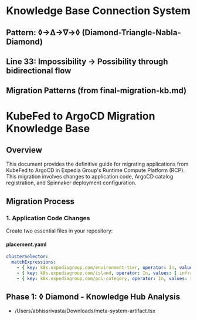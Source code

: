 # Knowledge Base Connection System
## Pattern: ◊→∆→∇→◊ (Diamond-Triangle-Nabla-Diamond)
## Line 33: Impossibility → Possibility through bidirectional flow

## Migration Patterns (from final-migration-kb.md)
# KubeFed to ArgoCD Migration Knowledge Base

## Overview

This document provides the definitive guide for migrating applications from KubeFed to ArgoCD in Expedia Group's Runtime Compute Platform (RCP). This migration involves changes to application code, ArgoCD catalog registration, and Spinnaker deployment configuration.

## Migration Process

### 1. Application Code Changes

Create two essential files in your repository:

#### placement.yaml
```yaml
clusterSelector:
  matchExpressions:
    - { key: k8s.expediagroup.com/environment-tier, operator: In, values: [ test ] }
    - { key: k8s.expediagroup.com/island, operator: In, values: [ infrastructure ] }
    - { key: k8s.expediagroup.com/pci-category, operator: In, values: [ cts ] }
```

## Phase 1: ◊ Diamond - Knowledge Hub Analysis
- /Users/abhissrivasta/Downloads/meta-system-artifact.tsx
